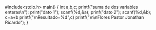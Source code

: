 #include<stdio.h>
main()
{
int a,b,c;
printf("suma de dos variables enteras\n");
    print("dato 1");
scanf(%d,&a);
prinf("dato 2");
scanf(%d,&b);
c=a+b
printf("\nResultado=%d",c)
printf("\n\nFlores Pastor Jonathan Ricardo");
}